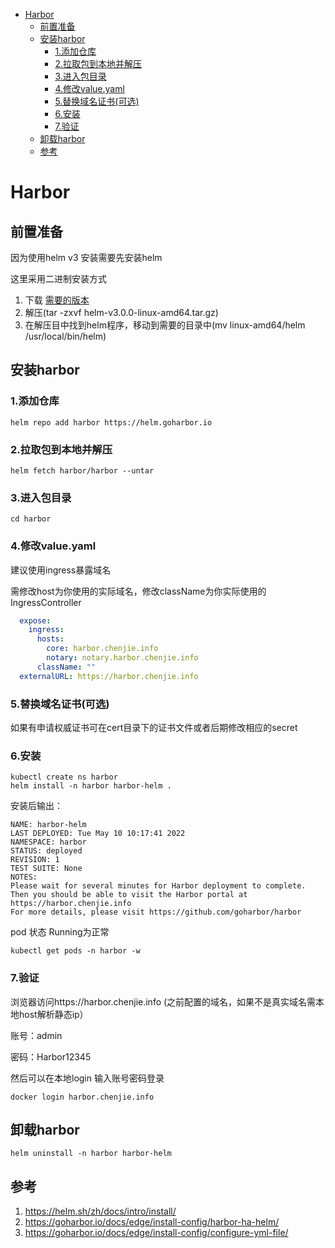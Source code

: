 - [Harbor](#harbor)
  - [前置准备](#前置准备)
  - [安装harbor](#安装harbor)
    - [1.添加仓库](#1添加仓库)
    - [2.拉取包到本地并解压](#2拉取包到本地并解压)
    - [3.进入包目录](#3进入包目录)
    - [4.修改value.yaml](#4修改valueyaml)
    - [5.替换域名证书(可选)](#5替换域名证书可选)
    - [6.安装](#6安装)
    - [7.验证](#7验证)
  - [卸载harbor](#卸载harbor)
  - [参考](#参考)

# Harbor 

## 前置准备
因为使用helm v3 安装需要先安装helm

这里采用二进制安装方式

1. 下载 [需要的版本](https://github.com/helm/helm/releases)
2. 解压(tar -zxvf helm-v3.0.0-linux-amd64.tar.gz)
3. 在解压目中找到helm程序，移动到需要的目录中(mv linux-amd64/helm /usr/local/bin/helm)

## 安装harbor
### 1.添加仓库
```
helm repo add harbor https://helm.goharbor.io
```
### 2.拉取包到本地并解压
```
helm fetch harbor/harbor --untar
```
### 3.进入包目录
```
cd harbor
```
### 4.修改value.yaml
建议使用ingress暴露域名

需修改host为你使用的实际域名，修改className为你实际使用的IngressController
```yaml
  expose:
    ingress:
      hosts:
        core: harbor.chenjie.info
        notary: notary.harbor.chenjie.info
      className: ""
  externalURL: https://harbor.chenjie.info
```
### 5.替换域名证书(可选)
如果有申请权威证书可在cert目录下的证书文件或者后期修改相应的secret

### 6.安装
```
kubectl create ns harbor
helm install -n harbor harbor-helm .
```
安装后输出：
```
NAME: harbor-helm
LAST DEPLOYED: Tue May 10 10:17:41 2022
NAMESPACE: harbor
STATUS: deployed
REVISION: 1
TEST SUITE: None
NOTES:
Please wait for several minutes for Harbor deployment to complete.
Then you should be able to visit the Harbor portal at https://harbor.chenjie.info
For more details, please visit https://github.com/goharbor/harbor
```

pod 状态 Running为正常
```
kubectl get pods -n harbor -w
```
### 7.验证
浏览器访问https://harbor.chenjie.info (之前配置的域名，如果不是真实域名需本地host解析静态ip）

账号：admin

密码：Harbor12345

然后可以在本地login 输入账号密码登录
```
docker login harbor.chenjie.info
```

## 卸载harbor
```
helm uninstall -n harbor harbor-helm 
```

## 参考
1. https://helm.sh/zh/docs/intro/install/
2. https://goharbor.io/docs/edge/install-config/harbor-ha-helm/
3. https://goharbor.io/docs/edge/install-config/configure-yml-file/






